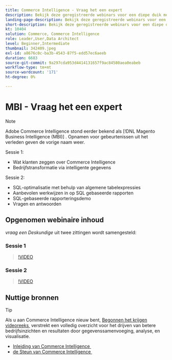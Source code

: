 ```yaml
---
title: Commerce Intelligence - Vraag het een expert
description: Bekijk deze geregistreerde webinars voor een diepe duik met het het productteam van Commerce Intelligence, met inbegrip van bedrijfstransformatie door intelligente gegevens.
landing-page-description: Bekijk deze geregistreerde webinars voor een diepe duik met het het productteam van Commerce Intelligence, met inbegrip van bedrijfstransformatie door intelligente gegevens.
short-description: Bekijk deze geregistreerde webinars voor een diepe duik met het het productteam van Commerce Intelligence, met inbegrip van bedrijfstransformatie door intelligente gegevens.
kt: 10404
solution: Commerce, Commerce Intelligence
role: Leader,User,Data Architect
level: Beginner,Intermediate
thumbnail: 342409.jpeg
exl-id: a8676c0c-ba3b-4543-87f5-edd57ec6aeeb
duration: 6683
source-git-commit: 9a297cda953d4414131657f9ac84580aea0eabeb
workflow-type: tm+mt
source-wordcount: '171'
ht-degree: 0%

---
```


# MBI - Vraag het een expert

>[!NOTE]
>
>Adobe Commerce Intelligence stond eerder bekend als [!DNL Magento Business Intelligence (MBI)] . Opnamen voor gebeurtenissen uit het verleden geven de vorige naam weer.

Sessie 1:

- Wat klanten zeggen over Commerce Intelligence
- Bedrijfstransformatie via intelligente gegevens

Sessie 2:

- SQL-optimalisatie met behulp van algemene tabelexpressies
- Aanbevolen werkwijzen in op SQL gebaseerde rapporten
- SQL-gebaseerde rapporteringsdemo
- Vragen en antwoorden

## Opgenomen webinaire inhoud

_vraag een Deskundige_ uit twee zittingen wordt samengesteld:

### Sessie 1

>[!VIDEO](https://video.tv.adobe.com/v/342409?quality=12&learn=on)

### Sessie 2

>[!VIDEO](https://video.tv.adobe.com/v/342410?quality=12&learn=on)

## Nuttige bronnen

>[!TIP]
>
>Als u aan Commerce Intelligence nieuw bent, [&#x200B; Begonnen het krijgen videoreeks &#x200B;](https://experienceleague.adobe.com/docs/commerce-learn/tutorials/mbi/introduction/1-overview.html?lang=nl-NL) verstrekt een volledig overzicht voor het drijven van betere bedrijfsinzichten en resultaten door gegevenssamenvoeging, analyse, en visualisatie.

- [&#x200B; Inleiding van Commerce Intelligence &#x200B;](https://experienceleague.adobe.com/docs/commerce-business-intelligence/mbi/getting-started.html?lang=nl-NL)
- [&#x200B; de Steun van Commerce Intelligence &#x200B;](https://experienceleague.adobe.com/docs/commerce-knowledge-base/kb/troubleshooting/miscellaneous/mbi-service-policies.html?lang=nl-NL)
